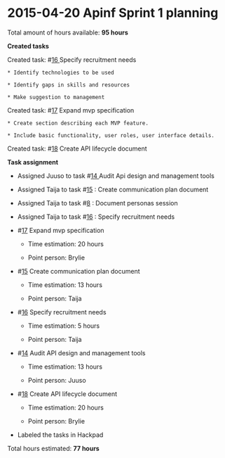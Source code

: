 # 2015-04-20 Apinf Sprint 1 planning

Total amount of hours available: **95 hours**

**Created tasks**

Created task: #[16 ](https://github.com/apinf/api-umbrella-dashboard/issues/16) Specify recruitment needs

    * Identify technologies to be used

    * Identify gaps in skills and resources

    * Make suggestion to management

Created task: #[17](https://github.com/apinf/api-umbrella-dashboard/issues/17)  Expand mvp specification

    * Create section describing each MVP feature.

    * Include basic functionality, user roles, user interface details.

Created task: #[18](https://github.com/apinf/api-umbrella-dashboard/issues/18)  Create API lifecycle document

**Task assignment**

- Assigned Juuso to task #[14 ](https://github.com/apinf/api-umbrella-dashboard/issues/14) Audit Api design and management tools

- Assigned Taija to task #[15](https://github.com/apinf/api-umbrella-dashboard/issues/15) : Create communication plan document

- Assigned Taija to task #[8](https://github.com/apinf/api-umbrella-dashboard/issues/8) : Document personas session

- Assigned Taija to task #[16](https://github.com/apinf/api-umbrella-dashboard/issues/16) : Specify recruitment needs

- #[17](https://github.com/apinf/api-umbrella-dashboard/issues/17)  Expand mvp specification

    * Time estimation: 20 hours

    * Point person: Brylie

- #[15](https://github.com/apinf/api-umbrella-dashboard/issues/15)  Create communication plan document

    * Time estimation: 13 hours

    * Point person: Taija

- #[16](https://github.com/apinf/api-umbrella-dashboard/issues/16)  Specify recruitment needs

    * Time estimation: 5 hours

    * Point person: Taija

- #[14](https://github.com/apinf/api-umbrella-dashboard/issues/14)  Audit API design and management tools

    * Time estimation: 13 hours

    * Point person: Juuso

- #[18](https://github.com/apinf/api-umbrella-dashboard/issues/18)  Create API lifecycle document

    * Time estimation: 20 hours

    * Point person: Brylie

- Labeled the tasks in Hackpad

Total hours estimated: **77 hours**